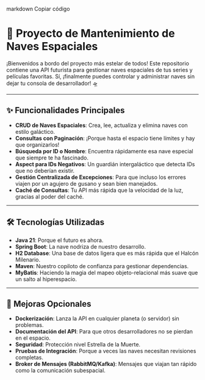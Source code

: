 
markdown
Copiar código
# 🚀 Proyecto de Mantenimiento de Naves Espaciales

¡Bienvenidos a bordo del proyecto más estelar de todos! Este repositorio contiene una API futurista para gestionar naves espaciales de tus series y películas favoritas. Sí, ¡finalmente puedes controlar y administrar naves sin dejar tu consola de desarrollador! 🛸

---

## ✨ Funcionalidades Principales
- **CRUD de Naves Espaciales**: Crea, lee, actualiza y elimina naves con estilo galáctico.
- **Consultas con Paginación**: ¡Porque hasta el espacio tiene límites y hay que organizarlos!
- **Búsqueda por ID o Nombre**: Encuentra rápidamente esa nave especial que siempre te ha fascinado.
- **Aspect para IDs Negativos**: Un guardián intergaláctico que detecta IDs que no deberían existir.
- **Gestión Centralizada de Excepciones**: Para que incluso los errores viajen por un agujero de gusano y sean bien manejados.
- **Caché de Consultas**: Tu API más rápida que la velocidad de la luz, gracias al poder del caché.

---

## 🛠️ Tecnologías Utilizadas
- **Java 21**: Porque el futuro es ahora.
- **Spring Boot**: La nave nodriza de nuestro desarrollo.
- **H2 Database**: Una base de datos ligera que es más rápida que el Halcón Milenario.
- **Maven**: Nuestro copiloto de confianza para gestionar dependencias.
- **MyBatis**: Haciendo la magia del mapeo objeto-relacional más suave que un salto al hiperespacio.

---

## 🚧 Mejoras Opcionales
- **Dockerización**: Lanza la API en cualquier planeta (o servidor) sin problemas.
- **Documentación del API**: Para que otros desarrolladores no se pierdan en el espacio.
- **Seguridad**: Protección nivel Estrella de la Muerte.
- **Pruebas de Integración**: Porque a veces las naves necesitan revisiones completas.
- **Broker de Mensajes (RabbitMQ/Kafka)**: Mensajes que viajan tan rápido como la comunicación subespacial.
